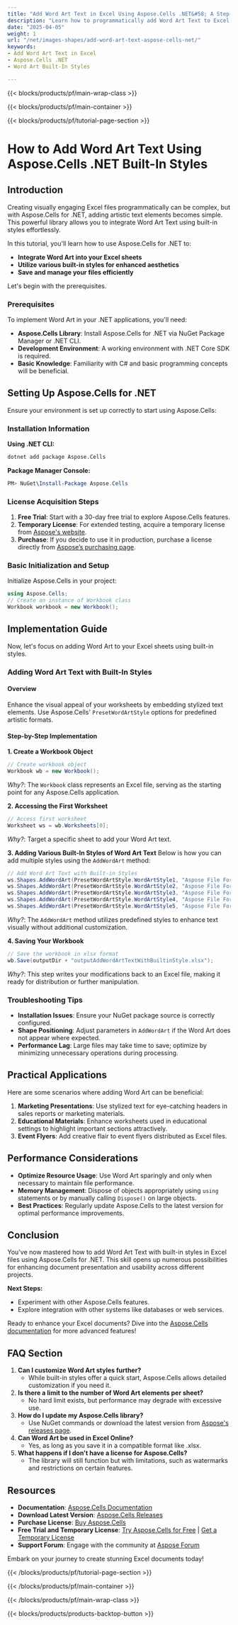 ```yaml
---
title: "Add Word Art Text in Excel Using Aspose.Cells .NET&#58; A Step-by-Step Guide"
description: "Learn how to programmatically add Word Art Text to Excel files using Aspose.Cells for .NET. Enhance your spreadsheets with built-in styles and save them efficiently."
date: "2025-04-05"
weight: 1
url: "/net/images-shapes/add-word-art-text-aspose-cells-net/"
keywords:
- Add Word Art Text in Excel
- Aspose.Cells .NET
- Word Art Built-In Styles

---
```


{{< blocks/products/pf/main-wrap-class >}}

{{< blocks/products/pf/main-container >}}

{{< blocks/products/pf/tutorial-page-section >}}


# How to Add Word Art Text Using Aspose.Cells .NET Built-In Styles

## Introduction
Creating visually engaging Excel files programmatically can be complex, but with Aspose.Cells for .NET, adding artistic text elements becomes simple. This powerful library allows you to integrate Word Art Text using built-in styles effortlessly.

In this tutorial, you'll learn how to use Aspose.Cells for .NET to:
- **Integrate Word Art into your Excel sheets**
- **Utilize various built-in styles for enhanced aesthetics**
- **Save and manage your files efficiently**

Let's begin with the prerequisites.

### Prerequisites
To implement Word Art in your .NET applications, you'll need:
- **Aspose.Cells Library**: Install Aspose.Cells for .NET via NuGet Package Manager or .NET CLI.
- **Development Environment**: A working environment with .NET Core SDK is required.
- **Basic Knowledge**: Familiarity with C# and basic programming concepts will be beneficial.

## Setting Up Aspose.Cells for .NET
Ensure your environment is set up correctly to start using Aspose.Cells:

### Installation Information
**Using .NET CLI:**
```bash
dotnet add package Aspose.Cells
```

**Package Manager Console:**
```powershell
PM> NuGet\Install-Package Aspose.Cells
```

### License Acquisition Steps
1. **Free Trial**: Start with a 30-day free trial to explore Aspose.Cells features.
2. **Temporary License**: For extended testing, acquire a temporary license from [Aspose's website](https://purchase.aspose.com/temporary-license/).
3. **Purchase**: If you decide to use it in production, purchase a license directly from [Aspose’s purchasing page](https://purchase.aspose.com/buy).

### Basic Initialization and Setup
Initialize Aspose.Cells in your project:

```csharp
using Aspose.Cells;
// Create an instance of Workbook class
Workbook workbook = new Workbook();
```

## Implementation Guide
Now, let's focus on adding Word Art to your Excel sheets using built-in styles.

### Adding Word Art Text with Built-In Styles
#### Overview
Enhance the visual appeal of your worksheets by embedding stylized text elements. Use Aspose.Cells' `PresetWordArtStyle` options for predefined artistic formats.

#### Step-by-Step Implementation
**1. Create a Workbook Object**
```csharp
// Create workbook object
Workbook wb = new Workbook();
```
*Why?*: The `Workbook` class represents an Excel file, serving as the starting point for any Aspose.Cells application.

**2. Accessing the First Worksheet**
```csharp
// Access first worksheet
Worksheet ws = wb.Worksheets[0];
```
*Why?*: Target a specific sheet to add your Word Art text.

**3. Adding Various Built-In Styles of Word Art Text**
Below is how you can add multiple styles using the `AddWordArt` method:
```csharp
// Add Word Art Text with Built-in Styles
ws.Shapes.AddWordArt(PresetWordArtStyle.WordArtStyle1, "Aspose File Format APIs", 0, 0, 0, 0, 100, 800);
ws.Shapes.AddWordArt(PresetWordArtStyle.WordArtStyle2, "Aspose File Format APIs", 10, 0, 0, 0, 100, 800);
ws.Shapes.AddWordArt(PresetWordArtStyle.WordArtStyle3, "Aspose File Format APIs", 20, 0, 0, 0, 100, 800);
ws.Shapes.AddWordArt(PresetWordArtStyle.WordArtStyle4, "Aspose File Format APIs", 30, 0, 0, 0, 100, 800);
ws.Shapes.AddWordArt(PresetWordArtStyle.WordArtStyle5, "Aspose File Format APIs", 40, 0, 0, 0, 100, 800);
```
*Why?*: The `AddWordArt` method utilizes predefined styles to enhance text visually without additional customization.

**4. Saving Your Workbook**
```csharp
// Save the workbook in xlsx format
wb.Save(outputDir + "outputAddWordArtTextWithBuiltinStyle.xlsx");
```
*Why?*: This step writes your modifications back to an Excel file, making it ready for distribution or further manipulation.

### Troubleshooting Tips
- **Installation Issues**: Ensure your NuGet package source is correctly configured.
- **Shape Positioning**: Adjust parameters in `AddWordArt` if the Word Art does not appear where expected.
- **Performance Lag**: Large files may take time to save; optimize by minimizing unnecessary operations during processing.

## Practical Applications
Here are some scenarios where adding Word Art can be beneficial:
1. **Marketing Presentations**: Use stylized text for eye-catching headers in sales reports or marketing materials.
2. **Educational Materials**: Enhance worksheets used in educational settings to highlight important sections attractively.
3. **Event Flyers**: Add creative flair to event flyers distributed as Excel files.

## Performance Considerations
- **Optimize Resource Usage**: Use Word Art sparingly and only when necessary to maintain file performance.
- **Memory Management**: Dispose of objects appropriately using `using` statements or by manually calling `Dispose()` on large objects.
- **Best Practices**: Regularly update Aspose.Cells to the latest version for optimal performance improvements.

## Conclusion
You've now mastered how to add Word Art Text with built-in styles in Excel files using Aspose.Cells for .NET. This skill opens up numerous possibilities for enhancing document presentation and usability across different projects.

**Next Steps:**
- Experiment with other Aspose.Cells features.
- Explore integration with other systems like databases or web services.

Ready to enhance your Excel documents? Dive into the [Aspose.Cells documentation](https://reference.aspose.com/cells/net/) for more advanced features!

## FAQ Section
1. **Can I customize Word Art styles further?**
   - While built-in styles offer a quick start, Aspose.Cells allows detailed customization if you need it.
2. **Is there a limit to the number of Word Art elements per sheet?**
   - No hard limit exists, but performance may degrade with excessive use.
3. **How do I update my Aspose.Cells library?**
   - Use NuGet commands or download the latest version from [Aspose's releases page](https://releases.aspose.com/cells/net/).
4. **Can Word Art be used in Excel Online?**
   - Yes, as long as you save it in a compatible format like .xlsx.
5. **What happens if I don't have a license for Aspose.Cells?**
   - The library will still function but with limitations, such as watermarks and restrictions on certain features.

## Resources
- **Documentation**: [Aspose.Cells Documentation](https://reference.aspose.com/cells/net/)
- **Download Latest Version**: [Aspose.Cells Releases](https://releases.aspose.com/cells/net/)
- **Purchase License**: [Buy Aspose.Cells](https://purchase.aspose.com/buy)
- **Free Trial and Temporary License**: [Try Aspose.Cells for Free](https://releases.aspose.com/cells/net/) | [Get a Temporary License](https://purchase.aspose.com/temporary-license/)
- **Support Forum**: Engage with the community at [Aspose Forum](https://forum.aspose.com/c/cells/9)

Embark on your journey to create stunning Excel documents today!

{{< /blocks/products/pf/tutorial-page-section >}}

{{< /blocks/products/pf/main-container >}}

{{< /blocks/products/pf/main-wrap-class >}}

{{< blocks/products/products-backtop-button >}}
